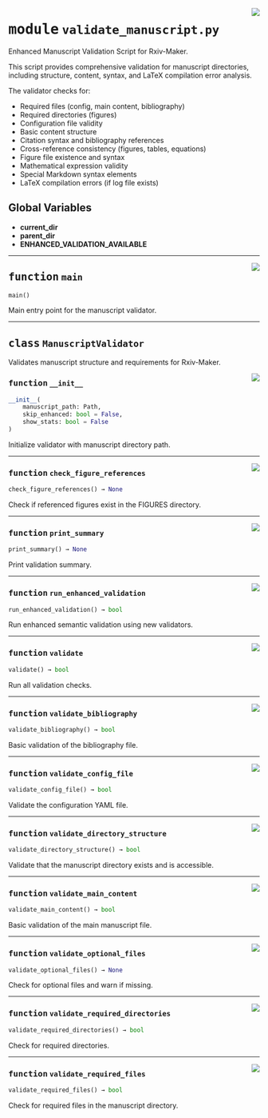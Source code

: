 <!-- markdownlint-disable -->

<a href="https://github.com/henriqueslab/rxiv-maker/blob/main/src/py/scripts/validate_manuscript.py#L0"><img align="right" style="float:right;" src="https://img.shields.io/badge/-source-cccccc?style=flat-square"></a>

# <kbd>module</kbd> `validate_manuscript.py`
Enhanced Manuscript Validation Script for Rxiv-Maker. 

This script provides comprehensive validation for manuscript directories, including structure, content, syntax, and LaTeX compilation error analysis. 

The validator checks for: 
- Required files (config, main content, bibliography) 
- Required directories (figures) 
- Configuration file validity 
- Basic content structure 
- Citation syntax and bibliography references 
- Cross-reference consistency (figures, tables, equations) 
- Figure file existence and syntax 
- Mathematical expression validity 
- Special Markdown syntax elements 
- LaTeX compilation errors (if log file exists) 

**Global Variables**
---------------
- **current_dir**
- **parent_dir**
- **ENHANCED_VALIDATION_AVAILABLE**

---

<a href="https://github.com/henriqueslab/rxiv-maker/blob/main/src/py/scripts/validate_manuscript.py#L523"><img align="right" style="float:right;" src="https://img.shields.io/badge/-source-cccccc?style=flat-square"></a>

## <kbd>function</kbd> `main`

```python
main()
```

Main entry point for the manuscript validator. 


---

## <kbd>class</kbd> `ManuscriptValidator`
Validates manuscript structure and requirements for Rxiv-Maker. 

<a href="https://github.com/henriqueslab/rxiv-maker/blob/main/src/py/scripts/validate_manuscript.py#L81"><img align="right" style="float:right;" src="https://img.shields.io/badge/-source-cccccc?style=flat-square"></a>

### <kbd>function</kbd> `__init__`

```python
__init__(
    manuscript_path: Path,
    skip_enhanced: bool = False,
    show_stats: bool = False
)
```

Initialize validator with manuscript directory path. 




---

<a href="https://github.com/henriqueslab/rxiv-maker/blob/main/src/py/scripts/validate_manuscript.py#L258"><img align="right" style="float:right;" src="https://img.shields.io/badge/-source-cccccc?style=flat-square"></a>

### <kbd>function</kbd> `check_figure_references`

```python
check_figure_references() → None
```

Check if referenced figures exist in the FIGURES directory. 

---

<a href="https://github.com/henriqueslab/rxiv-maker/blob/main/src/py/scripts/validate_manuscript.py#L428"><img align="right" style="float:right;" src="https://img.shields.io/badge/-source-cccccc?style=flat-square"></a>

### <kbd>function</kbd> `print_summary`

```python
print_summary() → None
```

Print validation summary. 

---

<a href="https://github.com/henriqueslab/rxiv-maker/blob/main/src/py/scripts/validate_manuscript.py#L290"><img align="right" style="float:right;" src="https://img.shields.io/badge/-source-cccccc?style=flat-square"></a>

### <kbd>function</kbd> `run_enhanced_validation`

```python
run_enhanced_validation() → bool
```

Run enhanced semantic validation using new validators. 

---

<a href="https://github.com/henriqueslab/rxiv-maker/blob/main/src/py/scripts/validate_manuscript.py#L399"><img align="right" style="float:right;" src="https://img.shields.io/badge/-source-cccccc?style=flat-square"></a>

### <kbd>function</kbd> `validate`

```python
validate() → bool
```

Run all validation checks. 

---

<a href="https://github.com/henriqueslab/rxiv-maker/blob/main/src/py/scripts/validate_manuscript.py#L192"><img align="right" style="float:right;" src="https://img.shields.io/badge/-source-cccccc?style=flat-square"></a>

### <kbd>function</kbd> `validate_bibliography`

```python
validate_bibliography() → bool
```

Basic validation of the bibliography file. 

---

<a href="https://github.com/henriqueslab/rxiv-maker/blob/main/src/py/scripts/validate_manuscript.py#L155"><img align="right" style="float:right;" src="https://img.shields.io/badge/-source-cccccc?style=flat-square"></a>

### <kbd>function</kbd> `validate_config_file`

```python
validate_config_file() → bool
```

Validate the configuration YAML file. 

---

<a href="https://github.com/henriqueslab/rxiv-maker/blob/main/src/py/scripts/validate_manuscript.py#L96"><img align="right" style="float:right;" src="https://img.shields.io/badge/-source-cccccc?style=flat-square"></a>

### <kbd>function</kbd> `validate_directory_structure`

```python
validate_directory_structure() → bool
```

Validate that the manuscript directory exists and is accessible. 

---

<a href="https://github.com/henriqueslab/rxiv-maker/blob/main/src/py/scripts/validate_manuscript.py#L218"><img align="right" style="float:right;" src="https://img.shields.io/badge/-source-cccccc?style=flat-square"></a>

### <kbd>function</kbd> `validate_main_content`

```python
validate_main_content() → bool
```

Basic validation of the main manuscript file. 

---

<a href="https://github.com/henriqueslab/rxiv-maker/blob/main/src/py/scripts/validate_manuscript.py#L125"><img align="right" style="float:right;" src="https://img.shields.io/badge/-source-cccccc?style=flat-square"></a>

### <kbd>function</kbd> `validate_optional_files`

```python
validate_optional_files() → None
```

Check for optional files and warn if missing. 

---

<a href="https://github.com/henriqueslab/rxiv-maker/blob/main/src/py/scripts/validate_manuscript.py#L136"><img align="right" style="float:right;" src="https://img.shields.io/badge/-source-cccccc?style=flat-square"></a>

### <kbd>function</kbd> `validate_required_directories`

```python
validate_required_directories() → bool
```

Check for required directories. 

---

<a href="https://github.com/henriqueslab/rxiv-maker/blob/main/src/py/scripts/validate_manuscript.py#L111"><img align="right" style="float:right;" src="https://img.shields.io/badge/-source-cccccc?style=flat-square"></a>

### <kbd>function</kbd> `validate_required_files`

```python
validate_required_files() → bool
```

Check for required files in the manuscript directory. 


